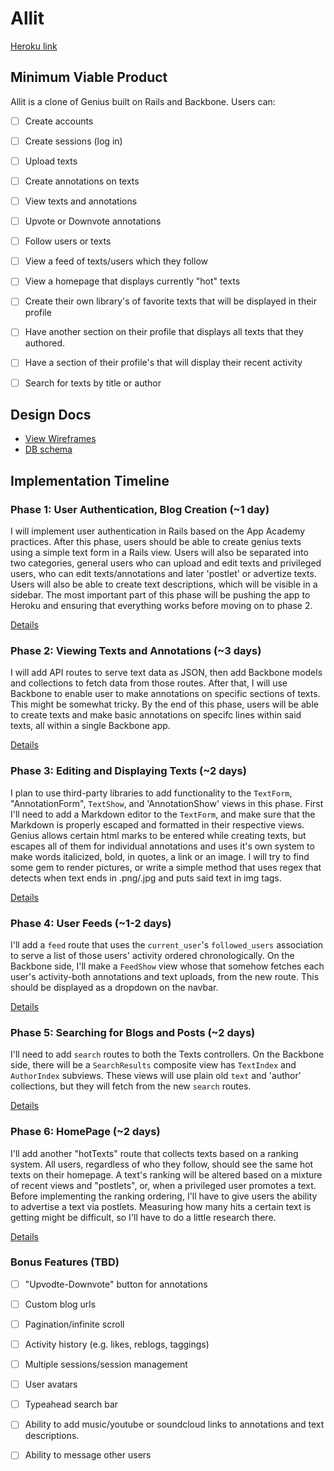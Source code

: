 # Allit

[Heroku link][heroku]

[heroku]: https://aleatory-lit.herokuapp.com/

## Minimum Viable Product
Allit is a clone of Genius built on Rails and Backbone. Users can:

- [ ] Create accounts
- [ ] Create sessions (log in)
- [ ] Upload texts
- [ ] Create annotations on texts
- [ ] View texts and annotations
- [ ] Upvote or Downvote annotations
- [ ] Follow users or texts
- [ ] View a feed of texts/users which they follow
- [ ] View a homepage that displays currently "hot" texts
- [ ] Create their own library's of favorite texts that will be displayed in their profile
- [ ] Have another section on their profile that displays all texts that they authored.
- [ ] Have a section of their profile's that will display their recent activity
- [ ] Search for texts by title or author



## Design Docs
* [View Wireframes][views]
* [DB schema][schema]

[views]: ./docs/views.md
[schema]: ./docs/schema.md

## Implementation Timeline

### Phase 1: User Authentication, Blog Creation (~1 day)
I will implement user authentication in Rails based on the App Academy practices. After this phase, users should be able to create genius texts using a simple text form in a Rails view. Users will also be separated into two categories, general users who can upload and edit texts and privileged users, who can edit texts/annotations and later 'postlet' or advertize texts. Users will also be able to create text descriptions, which will be visible in a sidebar. The most important part of this phase will be pushing the app to Heroku and ensuring that everything works before moving on
to phase 2.

[Details][phase-one]

### Phase 2: Viewing Texts and Annotations (~3 days)
I will add API routes to serve text data as JSON, then add Backbone
models and collections to fetch data from those routes. After that, I will use Backbone to enable user to make annotations on specific sections of texts. This might be somewhat tricky. By the end of this
phase, users will be able to create texts and make basic annotations on specifc lines within said texts, all
within a single Backbone app.

[Details][phase-two]

### Phase 3: Editing and Displaying Texts (~2 days)
I plan to use third-party libraries to add functionality to the `TextForm`, "AnnotationForm",
`TextShow`, and 'AnnotationShow' views in this phase. First I'll need to add a Markdown editor to the
`TextForm`, and make sure that the Markdown is properly escaped and formatted in
their respective views. Genius allows certain html marks to be entered while creating texts, but escapes all of them for individual annotations and uses it's own system to make words italicized, bold, in quotes, a link or an image. I will try to find some gem to render pictures, or write a simple method that uses regex that detects when text ends in .png/.jpg and puts said text in img tags.

[Details][phase-three]

### Phase 4: User Feeds (~1-2 days)
I'll add a `feed` route that uses the `current_user`'s
`followed_users` association to serve a list of those users' activity ordered
chronologically. On the Backbone side, I'll make a `FeedShow` view whose that somehow fetches each user's activity-both annotations and text uploads, from the new route. This should be displayed as a dropdown on the navbar.


[Details][phase-four]


### Phase 5: Searching for Blogs and Posts (~2 days)
I'll need to add `search` routes to both the Texts controllers. On the
Backbone side, there will be a `SearchResults` composite view has `TextIndex`
and `AuthorIndex` subviews. These views will use plain old `text` and 'author'
collections, but they will fetch from the new `search` routes.

[Details][phase-five]


### Phase 6: HomePage (~2 days)

I'll add another "hotTexts" route that collects texts based on a ranking system. All users, regardless of who they follow, should see the same hot texts on their homepage. A text's ranking will be altered based on a mixture of recent views and "postlets", or, when a privileged user promotes a text. Before implementing the ranking ordering, I'll have to give users the ability to advertise a text via postlets. Measuring how many hits a certain text is getting might be difficult, so I'll have to do a little research there.


[Details][phase-six]

### Bonus Features (TBD)
- [ ] "Upvodte-Downvote" button for annotations
- [ ] Custom blog urls
- [ ] Pagination/infinite scroll
- [ ] Activity history (e.g. likes, reblogs, taggings)
- [ ] Multiple sessions/session management
- [ ] User avatars
- [ ] Typeahead search bar
- [ ] Ability to add music/youtube or soundcloud links to annotations and text descriptions.
- [ ] Ability to message other users




[phase-one]: ./docs/phases/phase1.md
[phase-two]: ./docs/phases/phase2.md
[phase-three]: ./docs/phases/phase3.md
[phase-four]: ./docs/phases/phase4.md
[phase-five]: ./docs/phases/phase5.md
[phase-six]: ./docs/phases/phase6.md
